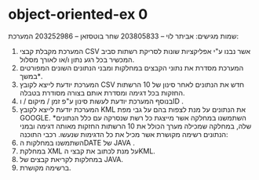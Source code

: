 # object-oriented-ex 0

שמות מגישים:
אביתר לוי – 203805833
שחר בוטסזאן – 203252986
המערכת:
1.	המערכת מקבלת קבצי CSV אשר נבנו ע"י אפליקציות שונות לסריקת רשתות סביב המכשיר בכל רגע נתון ו/או לאורך מסלול.
2.	המערכת מסדרת את נתוני הקבצים במחלקות ומבני הנתונים השונים המפורטים במשך*.
3.	המערכת יודעת לייצא לקובץ CSV חדש את הנתונים לאחר סינון של 10 הרשתות החזקות בכל דגימה ומסדרת אותם בצורה מסודרת בטבלה.
4.	בנוסף המערכת יודעת לעשות סינון ע"פ זמן / מיקום / וID .
5.	המערכת יודעת לייצא לקובץ KML את הנתונים על מנת לצפות בהם על גבי מפת GOOGLE.
*השתמשנו במחלקה אשר מייצגת כל רשת שנסרקה עם כלל הנתונים שלה, במחלקה שמכילה מערך הכולל את 10 הרשתות החזקות מאותה דגימה 
ובמני הנתונים רשימה מקושרת אשר מכיל את כל הדגימות שנעשו.
רכבי התוכנה:
1.	השתמשנו במחלקות הDATE של JAVA .
2.	במחלקת XML על מנת לכתוב את קבצי הKML.
3.	במחלקות לקריאת קבצים של JAVA.
4.	ברשימה מקושרת.



